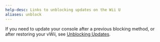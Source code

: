 ```yaml
---
help-desc: Links to unblocking updates on the Wii U
aliases: unblock
---
```


If you need to update your console after a previous blocking method, or after restoring your vWii, see [Unblocking Updates](https://wiiu.hacks.guide/unblock-updates).
